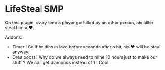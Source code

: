 # LifeSteal SMP

On this plugin, every time a player get killed
by an other person, his killer steal him a ❤️. 

Addons:
- Timer ! So if he dies in lava before <timer>
    seconds after a hit, his ❤️ will be steal
    anyway. 
- Ores boost ! Why do we always need to mine 10
    hours just to make our stuff ? We can get
   <boost> diamonds instead of 1 ! Cool
